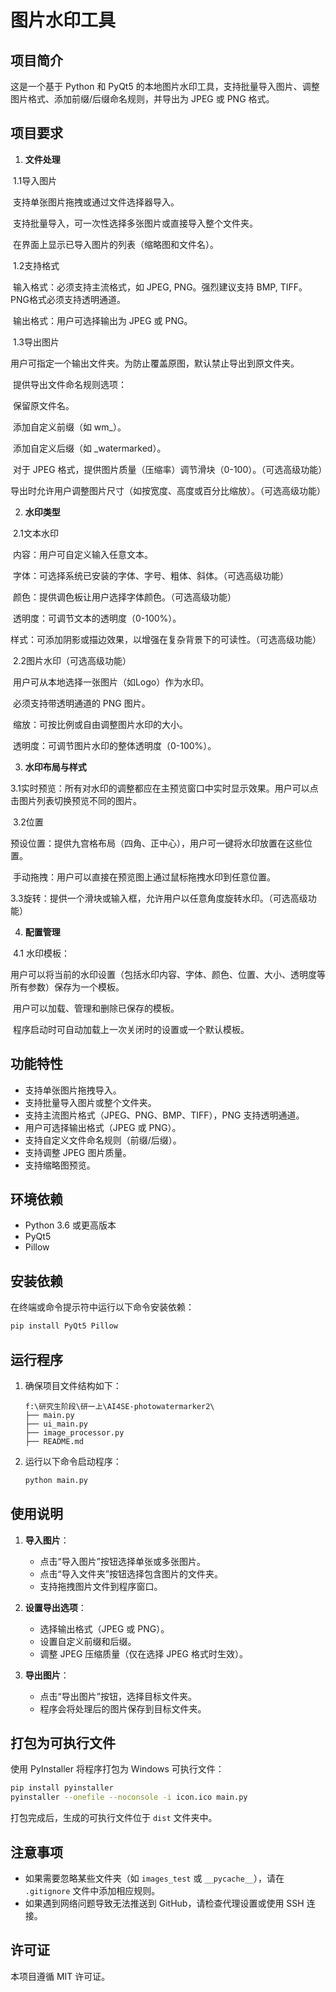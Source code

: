 # 图片水印工具

## 项目简介
这是一个基于 Python 和 PyQt5 的本地图片水印工具，支持批量导入图片、调整图片格式、添加前缀/后缀命名规则，并导出为 JPEG 或 PNG 格式。

## 项目要求

1. **文件处理**

​	1.1导入图片

​		支持单张图片拖拽或通过文件选择器导入。

​		支持批量导入，可一次性选择多张图片或直接导入整个文件夹。

​		在界面上显示已导入图片的列表（缩略图和文件名）。

​	1.2支持格式

​		输入格式：必须支持主流格式，如 JPEG, PNG。强烈建议支持 BMP, TIFF。PNG格式必须支持透明通道。

​		输出格式：用户可选择输出为 JPEG 或 PNG。

​	1.3导出图片

​		用户可指定一个输出文件夹。为防止覆盖原图，默认禁止导出到原文件夹。

​		提供导出文件命名规则选项：

​			保留原文件名。

​			添加自定义前缀（如 wm_）。

​			添加自定义后缀（如 _watermarked）。

​		对于 JPEG 格式，提供图片质量（压缩率）调节滑块（0-100）。（可选高级功能）

​		导出时允许用户调整图片尺寸（如按宽度、高度或百分比缩放）。（可选高级功能）



2. **水印类型**

​	2.1文本水印

​		内容：用户可自定义输入任意文本。

​		字体：可选择系统已安装的字体、字号、粗体、斜体。（可选高级功能）

​		颜色：提供调色板让用户选择字体颜色。（可选高级功能）

​		透明度：可调节文本的透明度（0-100%）。

​		样式：可添加阴影或描边效果，以增强在复杂背景下的可读性。（可选高级功能）

​	2.2图片水印（可选高级功能）

​		用户可从本地选择一张图片（如Logo）作为水印。

​		必须支持带透明通道的 PNG 图片。

​		缩放：可按比例或自由调整图片水印的大小。

​		透明度：可调节图片水印的整体透明度（0-100%）。



3. **水印布局与样式**

​	3.1实时预览：所有对水印的调整都应在主预览窗口中实时显示效果。用户可以点击图片列表切换预览不同的图片。

​	3.2位置

​			预设位置：提供九宫格布局（四角、正中心），用户可一键将水印放置在这些位置。

​			手动拖拽：用户可以直接在预览图上通过鼠标拖拽水印到任意位置。

​	3.3旋转：提供一个滑块或输入框，允许用户以任意角度旋转水印。（可选高级功能）



4. **配置管理**

​	4.1 水印模板：

​		用户可以将当前的水印设置（包括水印内容、字体、颜色、位置、大小、透明度等所有参数）保存为一个模板。

​		用户可以加载、管理和删除已保存的模板。

​		程序启动时可自动加载上一次关闭时的设置或一个默认模板。

## 功能特性
- 支持单张图片拖拽导入。
- 支持批量导入图片或整个文件夹。
- 支持主流图片格式（JPEG、PNG、BMP、TIFF），PNG 支持透明通道。
- 用户可选择输出格式（JPEG 或 PNG）。
- 支持自定义文件命名规则（前缀/后缀）。
- 支持调整 JPEG 图片质量。
- 支持缩略图预览。

## 环境依赖
- Python 3.6 或更高版本
- PyQt5
- Pillow

## 安装依赖
在终端或命令提示符中运行以下命令安装依赖：
```bash
pip install PyQt5 Pillow
```

## 运行程序
1. 确保项目文件结构如下：
   ```
   f:\研究生阶段\研一上\AI4SE-photowatermarker2\
   ├── main.py
   ├── ui_main.py
   ├── image_processor.py
   ├── README.md
   ```
2. 运行以下命令启动程序：
   ```bash
   python main.py
   ```

## 使用说明
1. **导入图片**：
   - 点击“导入图片”按钮选择单张或多张图片。
   - 点击“导入文件夹”按钮选择包含图片的文件夹。
   - 支持拖拽图片文件到程序窗口。

2. **设置导出选项**：
   - 选择输出格式（JPEG 或 PNG）。
   - 设置自定义前缀和后缀。
   - 调整 JPEG 压缩质量（仅在选择 JPEG 格式时生效）。

3. **导出图片**：
   - 点击“导出图片”按钮，选择目标文件夹。
   - 程序会将处理后的图片保存到目标文件夹。

## 打包为可执行文件
使用 PyInstaller 将程序打包为 Windows 可执行文件：
```bash
pip install pyinstaller
pyinstaller --onefile --noconsole -i icon.ico main.py
```
打包完成后，生成的可执行文件位于 `dist` 文件夹中。

## 注意事项
- 如果需要忽略某些文件夹（如 `images_test` 或 `__pycache__`），请在 `.gitignore` 文件中添加相应规则。
- 如果遇到网络问题导致无法推送到 GitHub，请检查代理设置或使用 SSH 连接。

## 许可证
本项目遵循 MIT 许可证。
